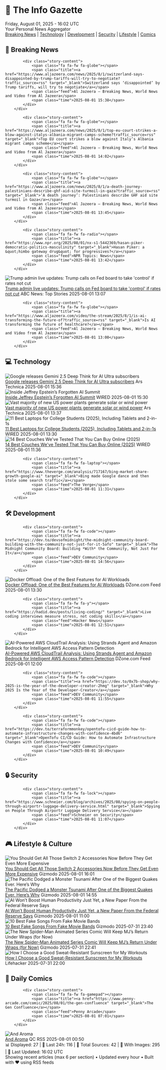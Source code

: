 <!-- Processing 54 RSS feeds at 2025-08-01 16:01:54 UTC -->
<!-- Processing: Garfield -->
<!-- Processing: Dilbert -->
<!-- Processing: Questionable Content -->
<!-- Processing: Dinosaur Comics -->
<!-- Processing: CNN Top Stories -->
<!-- Processing: BBC World News -->
<!-- Processing: BBC Breaking News -->
<!-- Processing: Al Jazeera Breaking News -->
<!-- Processing: Reuters Top News -->
<!-- Processing: Reuters World News -->
<!-- Processing: ABC News Breaking -->
<!-- Processing: Guardian World News -->
<!-- Processing: Sky News World -->
<!-- Processing: Ars Technica -->
<!-- Processing: WIRED -->
<!-- Processing: Lobsters Python -->
<!-- Processing: StackOverflow Blog -->
<!-- Processing: It's FOSS -->
<!-- Error processing https://itsfoss.com/rss/: The read operation timed out -->
<!-- Processing: Linux.com -->
<!-- Processing: Red Hat Blog -->
<!-- Processing: Ubuntu Blog -->
<!-- Processing: InfoQ -->
<!-- Processing: Martin Fowler -->
<!-- Processing: The Pragmatic Engineer -->
<!-- Processing: Gizmodo -->
<!-- Processing: Schneier on Security -->
<!-- Generated 6 new posts out of 26 feeds processed -->
<div class="newspaper-header">
    <h1 class="newspaper-title">📰 The Info Gazette</h1>
    <div class="newspaper-date">Friday, August 01, 2025 - 16:02 UTC</div>
    <div class="newspaper-subtitle">Your Personal News Aggregator</div>
</div>

<div class="newspaper-nav">
    <a href="#breaking">Breaking News</a> |
    <a href="#tech">Technology</a> |
    <a href="#dev">Development</a> |
    <a href="#security">Security</a> |
    <a href="#lifestyle">Lifestyle</a> |
    <a href="#webcomics">Comics</a>
</div>

<div class="news-section breaking-news" id="breaking">
<h2 class="section-header">🚨 Breaking News</h2>
<div class="stories-container">
<div class="story">
            
            <div class="story-content">
                <span class="fa fa-fw fa-globe"></span>
                <span class="title"><a href="https://www.aljazeera.com/news/2025/8/1/switzerland-says-disappointed-by-trump-tariffs-will-try-to-negotiate?traffic_source=rss" target="_blank">Switzerland says ‘disappointed’ by Trump tariffs, will try to negotiate</a></span>
                <span class="feed">Al Jazeera – Breaking News, World News and Video from Al Jazeera</span>
                <span class="time">2025-08-01 15:38</span>
            </div>
        </div>
<div class="story">
            
            <div class="story-content">
                <span class="fa fa-fw fa-globe"></span>
                <span class="title"><a href="https://www.aljazeera.com/news/2025/8/1/top-eu-court-strikes-a-blow-against-italys-albania-migrant-camps-scheme?traffic_source=rss" target="_blank">Top EU court strikes a blow against Italy’s Albania migrant camps scheme</a></span>
                <span class="feed">Al Jazeera – Breaking News, World News and Video from Al Jazeera</span>
                <span class="time">2025-08-01 14:02</span>
            </div>
        </div>
<div class="story">
            
            <div class="story-content">
                <span class="fa fa-fw fa-globe"></span>
                <span class="title"><a href="https://www.aljazeera.com/news/2025/8/1/a-death-journey-palestinians-describe-ghf-aid-site-turmoil-in-gaza?traffic_source=rss" target="_blank">‘A death journey’: Palestinians describe GHF aid site turmoil in Gaza</a></span>
                <span class="feed">Al Jazeera – Breaking News, World News and Video from Al Jazeera</span>
                <span class="time">2025-08-01 13:45</span>
            </div>
        </div>
<div class="story">
            
            <div class="story-content">
                <span class="fa fa-fw fa-radio"></span>
                <span class="title"><a href="https://www.npr.org/2025/08/01/nx-s1-5442369/hasan-piker-democratic-politics-masculinity" target="_blank">Hasan Piker: a &quot;himbo gateway drug&quot; for progressives?</a></span>
                <span class="feed">NPR Topics: News</span>
                <span class="time">2025-08-01 13:42</span>
            </div>
        </div>
<div class="story">
            <img src="https://s.abcnews.com/images/Politics/donald-trump-01-rt-jef-250801_1754050571922_hpMain_4x3t_384.jpg" alt="Trump admin live updates: Trump calls on Fed board to take &#x27;control&#x27; if rates not cut" class="story-image" loading="lazy" onerror="this.style.display='none'">
            <div class="story-content">
                <span class="fa fa-fw fa-tv"></span>
                <span class="title"><a href="https://abcnews.go.com/Politics/live-updates/trump-admin-live-updates/?id=124128895" target="_blank">Trump admin live updates: Trump calls on Fed board to take &#x27;control&#x27; if rates not cut</a></span>
                <span class="feed">ABC News: Top Stories</span>
                <span class="time">2025-08-01 13:07</span>
            </div>
        </div>
<div class="story">
            
            <div class="story-content">
                <span class="fa fa-fw fa-globe"></span>
                <span class="title"><a href="https://www.aljazeera.com/video/the-stream/2025/8/1/is-ai-transforming-the-future-of?traffic_source=rss" target="_blank">Is AI transforming the future of healthcare?</a></span>
                <span class="feed">Al Jazeera – Breaking News, World News and Video from Al Jazeera</span>
                <span class="time">2025-08-01 13:00</span>
            </div>
        </div>
</div>
</div>
<div class="news-section tech-news" id="tech">
<h2 class="section-header">💻 Technology</h2>
<div class="stories-container">
<div class="story">
            <img src="https://cdn.arstechnica.net/wp-content/uploads/2025/03/Gemini-app-500x500.jpg" alt="Google releases Gemini 2.5 Deep Think for AI Ultra subscribers" class="story-image" loading="lazy" onerror="this.style.display='none'">
            <div class="story-content">
                <span class="fa fa-fw fa-cog"></span>
                <span class="title"><a href="https://arstechnica.com/ai/2025/08/google-releases-gemini-2-5-deep-think-for-ai-ultra-subscribers/" target="_blank">Google releases Gemini 2.5 Deep Think for AI Ultra subscribers</a></span>
                <span class="feed">Ars Technica</span>
                <span class="time">2025-08-01 15:36</span>
            </div>
        </div>
<div class="story">
            <img src="https://media.wired.com/photos/688a7760ebc982ceef8ce78e/master/pass/Backchannel-Techies-Connected-To-Epstein-Business.jpg" alt="Inside Jeffrey Epstein’s Forgotten AI Summit" class="story-image" loading="lazy" onerror="this.style.display='none'">
            <div class="story-content">
                <span class="fa fa-fw fa-bolt"></span>
                <span class="title"><a href="https://www.wired.com/story/epstein-files-science-tech-funding/" target="_blank">Inside Jeffrey Epstein’s Forgotten AI Summit</a></span>
                <span class="feed">WIRED</span>
                <span class="time">2025-08-01 15:30</span>
            </div>
        </div>
<div class="story">
            <img src="https://cdn.arstechnica.net/wp-content/uploads/2023/03/solar-farm-500x500.jpg" alt="Vast majority of new US power plants generate solar or wind power" class="story-image" loading="lazy" onerror="this.style.display='none'">
            <div class="story-content">
                <span class="fa fa-fw fa-cog"></span>
                <span class="title"><a href="https://arstechnica.com/science/2025/08/vast-majority-of-new-us-power-plants-generate-solar-or-wind-power/" target="_blank">Vast majority of new US power plants generate solar or wind power</a></span>
                <span class="feed">Ars Technica</span>
                <span class="time">2025-08-01 13:37</span>
            </div>
        </div>
<div class="story">
            <img src="https://media.wired.com/photos/688bec6a67985260fca4ba01/master/pass/The%20Best%20Laptops%20for%20College%20Students.png" alt="11 Best Laptops for College Students (2025), Including Tablets and 2-in-1s" class="story-image" loading="lazy" onerror="this.style.display='none'">
            <div class="story-content">
                <span class="fa fa-fw fa-bolt"></span>
                <span class="title"><a href="https://www.wired.com/gallery/best-laptops-for-college-students/" target="_blank">11 Best Laptops for College Students (2025), Including Tablets and 2-in-1s</a></span>
                <span class="feed">WIRED</span>
                <span class="time">2025-08-01 13:30</span>
            </div>
        </div>
<div class="story">
            <img src="https://media.wired.com/photos/688bd399538f1f5468280260/master/pass/14%20Great%20Couches%20You%20Can%20Buy%20Online.png" alt="14 Best Couches We&#x27;ve Tested That You Can Buy Online (2025)" class="story-image" loading="lazy" onerror="this.style.display='none'">
            <div class="story-content">
                <span class="fa fa-fw fa-bolt"></span>
                <span class="title"><a href="https://www.wired.com/gallery/best-couch/" target="_blank">14 Best Couches We&#x27;ve Tested That You Can Buy Online (2025)</a></span>
                <span class="feed">WIRED</span>
                <span class="time">2025-08-01 11:36</span>
            </div>
        </div>
<div class="story">
            
            <div class="story-content">
                <span class="fa fa-fw fa-laptop"></span>
                <span class="title"><a href="https://www.theverge.com/analysis/717167/bing-market-share-growth-google-ai" target="_blank">Bing made Google dance and then stole some search traffic</a></span>
                <span class="feed">The Verge</span>
                <span class="time">2025-08-01 11:31</span>
            </div>
        </div>
</div>
</div>
<div class="news-section dev-news" id="dev">
<h2 class="section-header">🛠️ Development</h2>
<div class="stories-container">
<div class="story">
            
            <div class="story-content">
                <span class="fa fa-fw fa-code"></span>
                <span class="title"><a href="https://dev.to/devsofmidnight/the-midnight-community-board-building-with-the-community-not-just-for-it-5afo" target="_blank">The Midnight Community Board: Building *With* the Community, Not Just For It</a></span>
                <span class="feed">DEV Community</span>
                <span class="time">2025-08-01 14:56</span>
            </div>
        </div>
<div class="story">
            <img src="https://dz2cdn1.dzone.com/thumbnail?fid=18553848&w=600" alt="Docker Offload: One of the Best Features for AI Workloads" class="story-image" loading="lazy" onerror="this.style.display='none'">
            <div class="story-content">
                <span class="fa fa-fw fa-newspaper"></span>
                <span class="title"><a href="https://dzone.com/articles/docker-offload-best-feature-for-ai-workloads" target="_blank">Docker Offload: One of the Best Features for AI Workloads</a></span>
                <span class="feed">DZone.com Feed</span>
                <span class="time">2025-08-01 13:30</span>
            </div>
        </div>
<div class="story">
            
            <div class="story-content">
                <span class="fa fa-fw fa-y"></span>
                <span class="title"><a href="https://hadid.dev/posts/living-coding/" target="_blank">Live coding interviews measure stress, not coding skills</a></span>
                <span class="feed">Hacker News</span>
                <span class="time">2025-08-01 12:51</span>
            </div>
        </div>
<div class="story">
            <img src="https://dz2cdn1.dzone.com/thumbnail?fid=18540277&w=600" alt="AI-Powered AWS CloudTrail Analysis: Using Strands Agent and Amazon Bedrock for Intelligent AWS Access Pattern Detection" class="story-image" loading="lazy" onerror="this.style.display='none'">
            <div class="story-content">
                <span class="fa fa-fw fa-newspaper"></span>
                <span class="title"><a href="https://dzone.com/articles/ai-powered-aws-cloudtrail-analysis-strands-agent-bedrock" target="_blank">AI-Powered AWS CloudTrail Analysis: Using Strands Agent and Amazon Bedrock for Intelligent AWS Access Pattern Detection</a></span>
                <span class="feed">DZone.com Feed</span>
                <span class="time">2025-08-01 12:00</span>
            </div>
        </div>
<div class="story">
            
            <div class="story-content">
                <span class="fa fa-fw fa-code"></span>
                <span class="title"><a href="https://dev.to/0x7b-shop/why-2025-is-the-year-of-the-developer-creator-2hmg" target="_blank">Why 2025 Is the Year of the Developer-Creator</a></span>
                <span class="feed">DEV Community</span>
                <span class="time">2025-08-01 11:55</span>
            </div>
        </div>
<div class="story">
            
            <div class="story-content">
                <span class="fa fa-fw fa-code"></span>
                <span class="title"><a href="https://dev.to/terraformmonkey/opentofu-cicd-guide-how-to-automate-infrastructure-changes-with-confidence-4bd6" target="_blank">OpenTofu CI/CD Guide: How to Automate Infrastructure Changes with Confidence</a></span>
                <span class="feed">DEV Community</span>
                <span class="time">2025-08-01 10:49</span>
            </div>
        </div>
</div>
</div>
<div class="news-section security-news" id="security">
<h2 class="section-header">🔒 Security</h2>
<div class="stories-container">
<div class="story">
            
            <div class="story-content">
                <span class="fa fa-fw fa-lock"></span>
                <span class="title"><a href="https://www.schneier.com/blog/archives/2025/08/spying-on-people-through-airportr-luggage-delivery-service.html" target="_blank">Spying on People Through Airportr Luggage Delivery Service</a></span>
                <span class="feed">Schneier on Security</span>
                <span class="time">2025-08-01 11:07</span>
            </div>
        </div>
</div>
</div>
<div class="news-section lifestyle-news" id="lifestyle">
<h2 class="section-header">🎮 Lifestyle & Culture</h2>
<div class="stories-container">
<div class="story">
            <img src="https://gizmodo.com/app/uploads/2025/06/Nintendo-Switch-2-1920x1280-22.jpg" alt="You Should Get All Those Switch 2 Accessories Now Before They Get Even More Expensive" class="story-image" loading="lazy" onerror="this.style.display='none'">
            <div class="story-content">
                <span class="fa fa-fw fa-computer"></span>
                <span class="title"><a href="https://gizmodo.com/you-should-get-all-those-switch-2-accessories-now-before-they-get-even-more-expensive-2000637847" target="_blank">You Should Get All Those Switch 2 Accessories Now Before They Get Even More Expensive</a></span>
                <span class="feed">Gizmodo</span>
                <span class="time">2025-08-01 16:01</span>
            </div>
        </div>
<div class="story">
            <img src="https://gizmodo.com/app/uploads/2025/08/Kuril_Trench.jpg" alt="The Pacific Dodged a Monster Tsunami After One of the Biggest Quakes Ever. Here’s Why" class="story-image" loading="lazy" onerror="this.style.display='none'">
            <div class="story-content">
                <span class="fa fa-fw fa-computer"></span>
                <span class="title"><a href="https://gizmodo.com/the-pacific-dodged-a-monster-tsunami-after-one-of-the-biggest-quakes-ever-heres-why-2000637749" target="_blank">The Pacific Dodged a Monster Tsunami After One of the Biggest Quakes Ever. Here’s Why</a></span>
                <span class="feed">Gizmodo</span>
                <span class="time">2025-08-01 14:55</span>
            </div>
        </div>
<div class="story">
            <img src="https://gizmodo.com/app/uploads/2025/07/research-laboratory.jpg" alt="AI Won’t Boost Human Productivity Just Yet, a New Paper From the Federal Reserve Says" class="story-image" loading="lazy" onerror="this.style.display='none'">
            <div class="story-content">
                <span class="fa fa-fw fa-computer"></span>
                <span class="title"><a href="https://gizmodo.com/ai-wont-boost-human-productivity-just-yet-a-new-paper-from-the-federal-reserve-says-2000637521" target="_blank">AI Won’t Boost Human Productivity Just Yet, a New Paper From the Federal Reserve Says</a></span>
                <span class="feed">Gizmodo</span>
                <span class="time">2025-08-01 11:00</span>
            </div>
        </div>
<div class="story">
            <img src="https://gizmodo.com/app/uploads/2025/07/fictional-bands-powerline-saja-boys-clash-at-demonhead-1.jpg" alt="10 Best Fake Songs From Fake Movie Bands" class="story-image" loading="lazy" onerror="this.style.display='none'">
            <div class="story-content">
                <span class="fa fa-fw fa-computer"></span>
                <span class="title"><a href="https://gizmodo.com/10-best-fake-songs-from-fake-movie-bands-2000636885" target="_blank">10 Best Fake Songs From Fake Movie Bands</a></span>
                <span class="feed">Gizmodo</span>
                <span class="time">2025-07-31 23:40</span>
            </div>
        </div>
<div class="story">
            <img src="https://gizmodo.com/app/uploads/2025/07/spiderman94-2.jpg" alt="The New Spider-Man Animated Series Comic Will Keep MJ’s Return Under Wraps (for Now)" class="story-image" loading="lazy" onerror="this.style.display='none'">
            <div class="story-content">
                <span class="fa fa-fw fa-computer"></span>
                <span class="title"><a href="https://gizmodo.com/spider-man-94-comic-mary-jane-return-details-2000637568" target="_blank">The New Spider-Man Animated Series Comic Will Keep MJ’s Return Under Wraps (for Now)</a></span>
                <span class="feed">Gizmodo</span>
                <span class="time">2025-07-31 22:41</span>
            </div>
        </div>
<div class="story">
            <img src="https://lifehacker.com/imagery/articles/01HF2GJGDDJ66PF855W254D7PN/hero-image.jpg" alt="How I Choose a Good Sweat-Resistant Sunscreen for My Workouts" class="story-image" loading="lazy" onerror="this.style.display='none'">
            <div class="story-content">
                <span class="fa fa-fw fa-life-ring"></span>
                <span class="title"><a href="https://lifehacker.com/how-i-choose-a-sweat-resistant-sunscreen-for-my-workouts?utm_medium=RSS" target="_blank">How I Choose a Good Sweat-Resistant Sunscreen for My Workouts</a></span>
                <span class="feed">Lifehacker</span>
                <span class="time">2025-07-31 22:00</span>
            </div>
        </div>
</div>
</div>
<div class="news-section webcomics-section" id="webcomics">
<h2 class="section-header">🎨 Daily Comics</h2>
<div class="stories-container">
<div class="story">
            
            <div class="story-content">
                <span class="fa fa-fw fa-gamepad"></span>
                <span class="title"><a href="https://www.penny-arcade.com/comic/2025/08/01/the-gen-confluence" target="_blank">The Gen Confluence</a></span>
                <span class="feed">Penny Arcade</span>
                <span class="time">2025-08-01 07:01</span>
            </div>
        </div>
<div class="story">
            <img src="http://www.questionablecontent.net/comics/5626.png" alt="And Aroma" class="story-image" loading="lazy" onerror="this.style.display='none'">
            <div class="story-content">
                <span class="fa fa-fw fa-music"></span>
                <span class="title"><a href="http://questionablecontent.net/view.php?comic=5626" target="_blank">And Aroma</a></span>
                <span class="feed">QC RSS</span>
                <span class="time">2025-08-01 00:50</span>
            </div>
        </div>
</div>
</div>

<div class="newspaper-footer">
    <div class="stats">
        📊 Displayed: 27 | 📅 Last 24h: 116 | 📡 Total Sources: 42 | 📸 With Images: 295 |
        🔄 Last Updated: 16:02 UTC
    </div>
    <div class="footer-note">
        Showing recent articles (max 6 per section) • Updated every hour • Built with ❤️ using RSS feeds
    </div>
</div>
